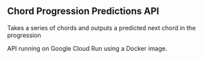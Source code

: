 

## Chord Progression Predictions API

Takes a series of chords and outputs a predicted next chord in the progression

API running on Google Cloud Run using a Docker image.
